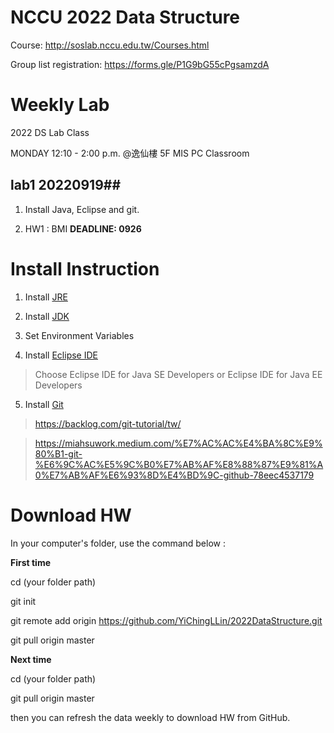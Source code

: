 # NCCU 2022 Data Structure #

Course: http://soslab.nccu.edu.tw/Courses.html

Group list registration: https://forms.gle/P1G9bG55cPgsamzdA

# Weekly Lab #

2022 DS Lab Class

MONDAY 12:10 - 2:00 p.m. @逸仙樓 5F MIS PC Classroom

## lab1 20220919## 
1. Install Java, Eclipse and git. 

2. HW1 : BMI **DEADLINE: 0926**


# Install Instruction #

1. Install [JRE](https://www.java.com/en/download/)

2. Install [JDK](https://www.oracle.com/java/technologies/javase/javase-jdk8-downloads.html)

3. Set Environment Variables

4. Install [Eclipse IDE](http://www.eclipse.org/downloads/)

> Choose Eclipse IDE for Java SE Developers or Eclipse IDE for Java EE Developers

5. Install [Git](https://git-scm.com/)

> https://backlog.com/git-tutorial/tw/

> https://miahsuwork.medium.com/%E7%AC%AC%E4%BA%8C%E9%80%B1-git-%E6%9C%AC%E5%9C%B0%E7%AB%AF%E8%88%87%E9%81%A0%E7%AB%AF%E6%93%8D%E4%BD%9C-github-78eec4537179

# Download HW #

In your computer's folder, use the command below :

**First time**

cd (your folder path)

git init

git remote add origin https://github.com/YiChingLLin/2022DataStructure.git

git pull origin master

**Next time**

cd (your folder path)

git pull origin master

then you can refresh the data weekly to download HW from GitHub.